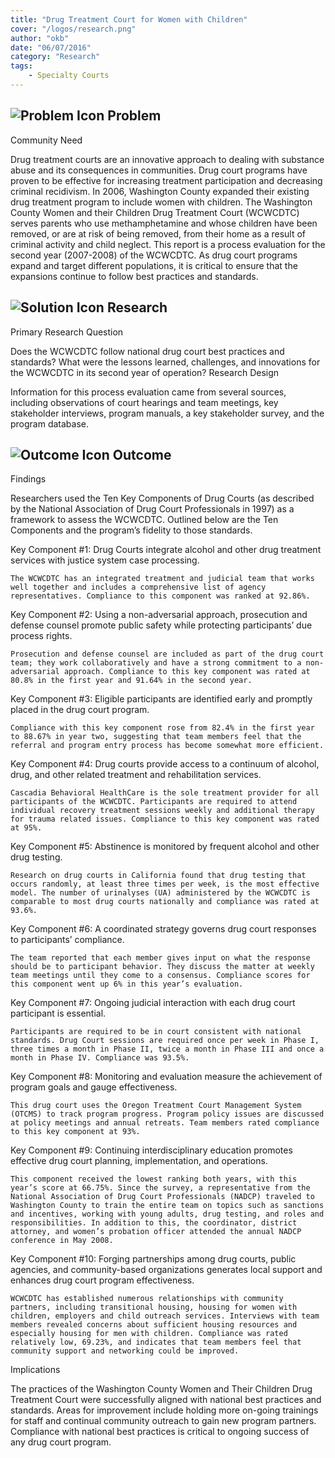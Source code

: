 ```yaml
---
title: "Drug Treatment Court for Women with Children"
cover: "/logos/research.png"
author: "okb"
date: "06/07/2016"
category: "Research"
tags:
    - Specialty Courts
---
```


## ![Problem Icon](https://github.com/google/material-design-icons/raw/master/alert/1x_web/ic_error_outline_black_48dp.png "Problem") Problem
Community Need

Drug treatment courts are an innovative approach to dealing with substance abuse and its consequences in communities. Drug court programs have proven to be effective for increasing treatment participation and decreasing criminal recidivism. In 2006, Washington County expanded their existing drug treatment program to include women with children. The Washington County Women and their Children Drug Treatment Court (WCWCDTC) serves parents who use methamphetamine and whose children have been removed, or are at risk of being removed, from their home as a result of criminal activity and child neglect. This report is a process evaluation for the second year (2007-2008) of the WCWCDTC. As drug court programs expand and target different populations, it is critical to ensure that the expansions continue to follow best practices and standards.
## ![Solution Icon](https://github.com/google/material-design-icons/raw/master/action/1x_web/ic_lightbulb_outline_black_48dp.png "Solution") Research
Primary Research Question

Does the WCWCDTC follow national drug court best practices and standards? What were the lessons learned, challenges, and innovations for the WCWCDTC in its second year of operation?
Research Design

Information for this process evaluation came from several sources, including observations of court hearings and team meetings, key stakeholder interviews, program manuals, a key stakeholder survey, and the program database. 
## ![Outcome Icon](https://github.com/google/material-design-icons/raw/master/action/1x_web/ic_view_list_black_48dp.png "Outcome") Outcome
Findings

Researchers used the Ten Key Components of Drug Courts (as described by the National Association of Drug Court Professionals in 1997) as a framework to assess the WCWCDTC. Outlined below are the Ten Components and the program’s fidelity to those standards.

Key Component #1: Drug Courts integrate alcohol and other drug treatment services with justice system case processing.

    The WCWCDTC has an integrated treatment and judicial team that works well together and includes a comprehensive list of agency representatives. Compliance to this component was ranked at 92.86%.

Key Component #2: Using a non-adversarial approach, prosecution and defense counsel promote public safety while protecting participants’ due process rights.

    Prosecution and defense counsel are included as part of the drug court team; they work collaboratively and have a strong commitment to a non-adversarial approach. Compliance to this key component was rated at 80.8% in the first year and 91.64% in the second year.

Key Component #3: Eligible participants are identified early and promptly placed in the drug court program.

    Compliance with this key component rose from 82.4% in the first year to 88.67% in year two, suggesting that team members feel that the referral and program entry process has become somewhat more efficient.

Key Component #4: Drug courts provide access to a continuum of alcohol, drug, and other related treatment and rehabilitation services.

    Cascadia Behavioral HealthCare is the sole treatment provider for all participants of the WCWCDTC. Participants are required to attend individual recovery treatment sessions weekly and additional therapy for trauma related issues. Compliance to this key component was rated at 95%.

Key Component #5: Abstinence is monitored by frequent alcohol and other drug testing.

    Research on drug courts in California found that drug testing that occurs randomly, at least three times per week, is the most effective model. The number of urinalyses (UA) administered by the WCWCDTC is comparable to most drug courts nationally and compliance was rated at 93.6%.

Key Component #6: A coordinated strategy governs drug court responses to participants’ compliance.

    The team reported that each member gives input on what the response should be to participant behavior. They discuss the matter at weekly team meetings until they come to a consensus. Compliance scores for this component went up 6% in this year’s evaluation.

Key Component #7: Ongoing judicial interaction with each drug court participant is essential.

    Participants are required to be in court consistent with national standards. Drug Court sessions are required once per week in Phase I, three times a month in Phase II, twice a month in Phase III and once a month in Phase IV. Compliance was 93.5%.

Key Component #8: Monitoring and evaluation measure the achievement of program goals and gauge effectiveness.

    This drug court uses the Oregon Treatment Court Management System (OTCMS) to track program progress. Program policy issues are discussed at policy meetings and annual retreats. Team members rated compliance to this key component at 93%.

Key Component #9: Continuing interdisciplinary education promotes effective drug court planning, implementation, and operations.

    This component received the lowest ranking both years, with this year’s score at 66.75%. Since the survey, a representative from the National Association of Drug Court Professionals (NADCP) traveled to Washington County to train the entire team on topics such as sanctions and incentives, working with young adults, drug testing, and roles and responsibilities. In addition to this, the coordinator, district attorney, and women’s probation officer attended the annual NADCP conference in May 2008.

Key Component #10: Forging partnerships among drug courts, public agencies, and community-based organizations generates local support and enhances drug court program effectiveness.

    WCWCDTC has established numerous relationships with community partners, including transitional housing, housing for women with children, employers and child outreach services. Interviews with team members revealed concerns about sufficient housing resources and especially housing for men with children. Compliance was rated relatively low, 69.23%, and indicates that team members feel that community support and networking could be improved.

Implications

The practices of the Washington County Women and Their Children Drug Treatment Court were successfully aligned with national best practices and standards. Areas for improvement include holding more on-going trainings for staff and continual community outreach to gain new program partners. Compliance with national best practices is critical to ongoing success of any drug court program.